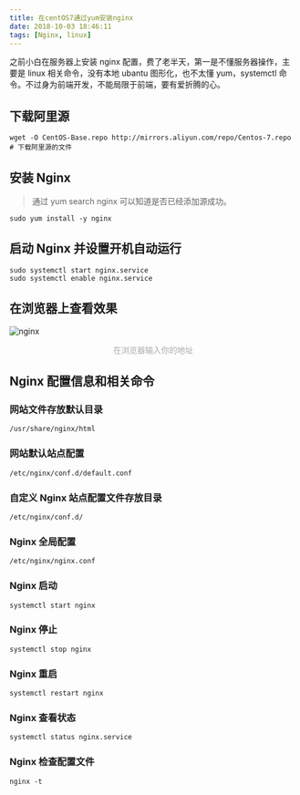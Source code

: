 ```yaml
---
title: 在centOS7通过yum安装nginx
date: 2018-10-03 18:46:11
tags: [Nginx, linux]
---
```


之前小白在服务器上安装 nginx 配置，费了老半天，第一是不懂服务器操作，主要是 linux 相关命令，没有本地 ubantu 图形化，也不太懂 yum，systemctl 命令。不过身为前端开发，不能局限于前端，要有爱折腾的心。

## 下载阿里源

```
wget -O CentOS-Base.repo http://mirrors.aliyun.com/repo/Centos-7.repo	# 下载阿里源的文件
```

## 安装 Nginx

> 通过 yum search nginx 可以知道是否已经添加源成功。

```
sudo yum install -y nginx
```

## 启动 Nginx 并设置开机自动运行

```
sudo systemctl start nginx.service
sudo systemctl enable nginx.service
```

## 在浏览器上查看效果

![nginx](http://pic.davontt.com/picGo/website.png)

<center style="color:#AAAAAA">在浏览器输入你的地址</center>

## Nginx 配置信息和相关命令

### 网站文件存放默认目录

```
/usr/share/nginx/html
```

### 网站默认站点配置

```
/etc/nginx/conf.d/default.conf
```

### 自定义 Nginx 站点配置文件存放目录

```
/etc/nginx/conf.d/
```

### Nginx 全局配置

```
/etc/nginx/nginx.conf
```

### Nginx 启动

```
systemctl start nginx
```

### Nginx 停止

```
systemctl stop nginx
```

### Nginx 重启

```
systemctl restart nginx
```

### Nginx 查看状态

```
systemctl status nginx.service
```

### Nginx 检查配置文件

```
nginx -t
```

